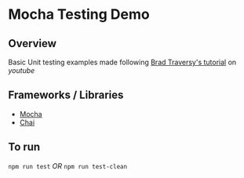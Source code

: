 # Mocha Testing Demo

## Overview
Basic Unit testing examples made following [Brad Traversy's tutorial](https://www.youtube.com/watch?v=MLTRHc5dk6s) on *youtube*

## Frameworks / Libraries
- [Mocha](https://mochajs.org/)
- [Chai](https://www.chaijs.com/) 

## To run
`npm run test` *OR* `npm run test-clean`